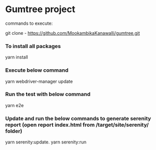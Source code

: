# Gumtree project

commands to execute:

git clone - https://github.com/MookambikaKanawalli/gumtree.git

### To install all packages
yarn install

### Execute below command
yarn webdriver-manager update

### Run the test with below command
yarn e2e

### Update and run the below commands to generate serenity report (open report index.html from /target/site/serenity/ folder)
yarn serenity:update. 
yarn serenity:run


